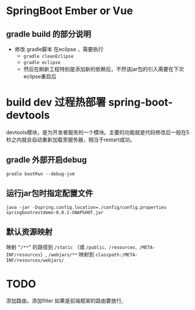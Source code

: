 # SpringBoot Ember or Vue

##  gradle build 的部分说明
* 修改 gradle脚本 在eclipse ，需要执行 
  * `gradle cleanEclipse`
  * `gradle eclipse`
  * 然后在刷新工程特别是添加新的依赖后，不然该jar包的引入需要在下次eclipse重启后

# build dev 过程热部署 spring-boot-devtools
devtools模块，是为开发者服务的一个模块。主要的功能就是代码修改后一般在5秒之内就会自动重新加载至服务器，相当于restart成功。
## gradle 外部开启debug
`gradle bootRun --debug-jvm `

## 运行jar包时指定配置文件
`java -jar -Dspring.config.location=./config/config.properties springbootrestdemo-0.0.1-SNAPSHOT.jar`
## 默认资源映射

映射 `”/**”` 的路径到 `/static` （或 `/public、/resources、/META-INF/resources`）, `/webjars/**` 映射到 `classpath:/META-INF/resources/webjars/ `

# TODO
 添加路由，添加filter 如果是前端框架的路由要放行,